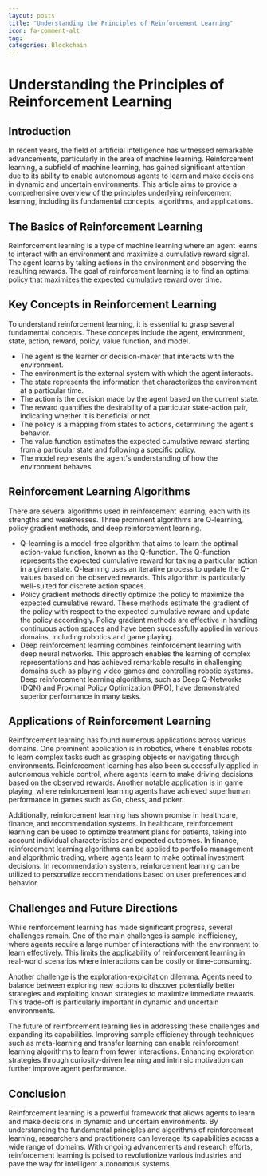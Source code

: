 ```yaml
---
layout: posts
title: "Understanding the Principles of Reinforcement Learning"
icon: fa-comment-alt
tag:      
categories: Blockchain
---
```



# Understanding the Principles of Reinforcement Learning

## Introduction

In recent years, the field of artificial intelligence has witnessed remarkable advancements, particularly in the area of machine learning. Reinforcement learning, a subfield of machine learning, has gained significant attention due to its ability to enable autonomous agents to learn and make decisions in dynamic and uncertain environments. This article aims to provide a comprehensive overview of the principles underlying reinforcement learning, including its fundamental concepts, algorithms, and applications.

## The Basics of Reinforcement Learning

Reinforcement learning is a type of machine learning where an agent learns to interact with an environment and maximize a cumulative reward signal. The agent learns by taking actions in the environment and observing the resulting rewards. The goal of reinforcement learning is to find an optimal policy that maximizes the expected cumulative reward over time.

## Key Concepts in Reinforcement Learning

To understand reinforcement learning, it is essential to grasp several fundamental concepts. These concepts include the agent, environment, state, action, reward, policy, value function, and model.

- The agent is the learner or decision-maker that interacts with the environment.
- The environment is the external system with which the agent interacts.
- The state represents the information that characterizes the environment at a particular time.
- The action is the decision made by the agent based on the current state.
- The reward quantifies the desirability of a particular state-action pair, indicating whether it is beneficial or not.
- The policy is a mapping from states to actions, determining the agent's behavior.
- The value function estimates the expected cumulative reward starting from a particular state and following a specific policy.
- The model represents the agent's understanding of how the environment behaves.

## Reinforcement Learning Algorithms

There are several algorithms used in reinforcement learning, each with its strengths and weaknesses. Three prominent algorithms are Q-learning, policy gradient methods, and deep reinforcement learning.

- Q-learning is a model-free algorithm that aims to learn the optimal action-value function, known as the Q-function. The Q-function represents the expected cumulative reward for taking a particular action in a given state. Q-learning uses an iterative process to update the Q-values based on the observed rewards. This algorithm is particularly well-suited for discrete action spaces.
- Policy gradient methods directly optimize the policy to maximize the expected cumulative reward. These methods estimate the gradient of the policy with respect to the expected cumulative reward and update the policy accordingly. Policy gradient methods are effective in handling continuous action spaces and have been successfully applied in various domains, including robotics and game playing.
- Deep reinforcement learning combines reinforcement learning with deep neural networks. This approach enables the learning of complex representations and has achieved remarkable results in challenging domains such as playing video games and controlling robotic systems. Deep reinforcement learning algorithms, such as Deep Q-Networks (DQN) and Proximal Policy Optimization (PPO), have demonstrated superior performance in many tasks.

## Applications of Reinforcement Learning

Reinforcement learning has found numerous applications across various domains. One prominent application is in robotics, where it enables robots to learn complex tasks such as grasping objects or navigating through environments. Reinforcement learning has also been successfully applied in autonomous vehicle control, where agents learn to make driving decisions based on the observed rewards. Another notable application is in game playing, where reinforcement learning agents have achieved superhuman performance in games such as Go, chess, and poker.

Additionally, reinforcement learning has shown promise in healthcare, finance, and recommendation systems. In healthcare, reinforcement learning can be used to optimize treatment plans for patients, taking into account individual characteristics and expected outcomes. In finance, reinforcement learning algorithms can be applied to portfolio management and algorithmic trading, where agents learn to make optimal investment decisions. In recommendation systems, reinforcement learning can be utilized to personalize recommendations based on user preferences and behavior.

## Challenges and Future Directions

While reinforcement learning has made significant progress, several challenges remain. One of the main challenges is sample inefficiency, where agents require a large number of interactions with the environment to learn effectively. This limits the applicability of reinforcement learning in real-world scenarios where interactions can be costly or time-consuming.

Another challenge is the exploration-exploitation dilemma. Agents need to balance between exploring new actions to discover potentially better strategies and exploiting known strategies to maximize immediate rewards. This trade-off is particularly important in dynamic and uncertain environments.

The future of reinforcement learning lies in addressing these challenges and expanding its capabilities. Improving sample efficiency through techniques such as meta-learning and transfer learning can enable reinforcement learning algorithms to learn from fewer interactions. Enhancing exploration strategies through curiosity-driven learning and intrinsic motivation can further improve agent performance.

## Conclusion

Reinforcement learning is a powerful framework that allows agents to learn and make decisions in dynamic and uncertain environments. By understanding the fundamental principles and algorithms of reinforcement learning, researchers and practitioners can leverage its capabilities across a wide range of domains. With ongoing advancements and research efforts, reinforcement learning is poised to revolutionize various industries and pave the way for intelligent autonomous systems.